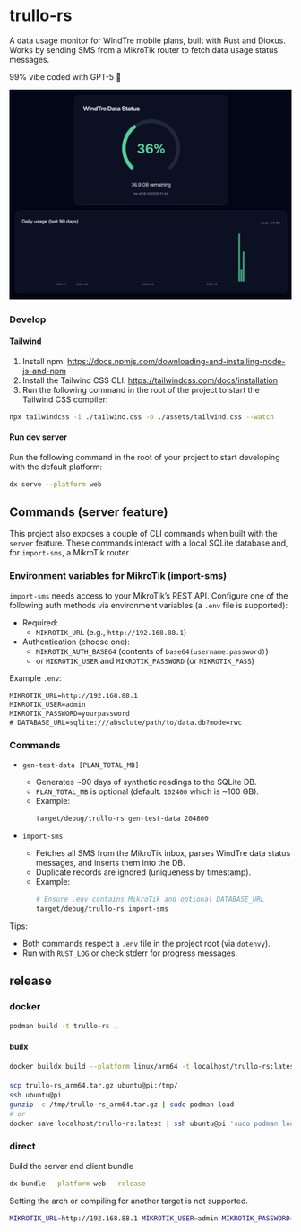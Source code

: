 # trullo-rs

A data usage monitor for WindTre mobile plans, built with Rust and Dioxus.
Works by sending SMS from a MikroTik router to fetch data usage status messages.

99% vibe coded with GPT-5 🙈

![Screenshot](./docs/screenshot.png)

### Develop

#### Tailwind
1. Install npm: https://docs.npmjs.com/downloading-and-installing-node-js-and-npm
2. Install the Tailwind CSS CLI: https://tailwindcss.com/docs/installation
3. Run the following command in the root of the project to start the Tailwind CSS compiler:

```bash
npx tailwindcss -i ./tailwind.css -o ./assets/tailwind.css --watch
```

#### Run dev server
Run the following command in the root of your project to start developing with the default platform:

```bash
dx serve --platform web
```

## Commands (server feature)

This project also exposes a couple of CLI commands when built with the `server` feature. These commands interact with a local SQLite database and, for `import-sms`, a MikroTik router.

### Environment variables for MikroTik (import-sms)

`import-sms` needs access to your MikroTik’s REST API. Configure one of the following auth methods via environment variables (a `.env` file is supported):

- Required:
	- `MIKROTIK_URL` (e.g., `http://192.168.88.1`)
- Authentication (choose one):
	- `MIKROTIK_AUTH_BASE64` (contents of `base64(username:password)`)
	- or `MIKROTIK_USER` and `MIKROTIK_PASSWORD` (or `MIKROTIK_PASS`)

Example `.env`:

```env
MIKROTIK_URL=http://192.168.88.1
MIKROTIK_USER=admin
MIKROTIK_PASSWORD=yourpassword
# DATABASE_URL=sqlite:///absolute/path/to/data.db?mode=rwc
```

### Commands

- `gen-test-data [PLAN_TOTAL_MB]`
	- Generates ~90 days of synthetic readings to the SQLite DB.
	- `PLAN_TOTAL_MB` is optional (default: `102400` which is ~100 GB).
	- Example:
		```bash
		target/debug/trullo-rs gen-test-data 204800
		```

- `import-sms`
	- Fetches all SMS from the MikroTik inbox, parses WindTre data status messages, and inserts them into the DB.
	- Duplicate records are ignored (uniqueness by timestamp).
	- Example:
		```bash
		# Ensure .env contains MikroTik and optional DATABASE_URL
		target/debug/trullo-rs import-sms
		```

Tips:
- Both commands respect a `.env` file in the project root (via `dotenvy`).
- Run with `RUST_LOG` or check stderr for progress messages.


## release

### docker
```bash
podman build -t trullo-rs .
```

#### builx
```bash
docker buildx build --platform linux/arm64 -t localhost/trullo-rs:latest .

scp trullo-rs_arm64.tar.gz ubuntu@pi:/tmp/
ssh ubuntu@pi
gunzip -c /tmp/trullo-rs_arm64.tar.gz | sudo podman load
# or
docker save localhost/trullo-rs:latest | ssh ubuntu@pi 'sudo podman load'
```


### direct

Build the server and client bundle

```bash
dx bundle --platform web --release 
```

Setting the arch or compiling for another target is not supported.

```bash
MIKROTIK_URL=http://192.168.88.1 MIKROTIK_USER=admin MIKROTIK_PASSWORD=password DATABASE_URL=/home/ubuntu/trullo-rs/data.db IP=0.0.0.0  ./trullo-rs --port 8080
```